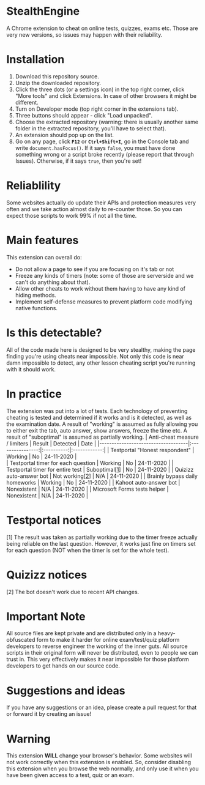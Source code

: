 # StealthEngine
A Chrome extension to cheat on online tests, quizzes, exams etc.
Those are very new versions, so issues may happen with their reliability.

# Installation
1. Download this repository source.
2. Unzip the downloaded repository.
3. Click the three dots (or a settings icon) in the top right corner, click "More tools" and click Extensions. In case of other browsers it might be different.
4. Turn on Developer mode (top right corner in the extensions tab).
5. Three buttons should appear - click "Load unpacked".
6. Choose the extracted repository (warning: there is usually another same folder in the extracted repository, you'll have to select that).
7. An extension should pop up on the list.
8. Go on any page, click **`F12`** or **`Ctrl+Shift+I`**, go in the Console tab and write `document.hasFocus()`. If it says `false`, you must have done something wrong or a script broke recently (please report that through Issues). Otherwise, if it says `true`, then you're set!

# Reliablility
Some websites actually do update their APIs and protection measures very often and we take action almost daily to re-counter those. So you can expect those scripts to work 99% if not all the time.

# Main features
This extension can overall do:
  - Do not allow a page to see if you are focusing on it's tab or not
  - Freeze any kinds of timers (note: some of those are serverside and we can't do anything about that).
  - Allow other cheats to work without them having to have any kind of hiding methods.
  - Implement self-defense measures to prevent platform code modifying native functions.
  
# Is this detectable?
All of the code made here is designed to be very stealthy, making the page finding you're using cheats near impossible.
Not only this code is near damn impossible to detect, any other lesson cheating script you're running with it should work.

# In practice
The extension was put into a lot of tests. Each technology of preventing cheating is tested and determined if it works and is it detected, as well as the examination date.
A result of "working" is assumed as fully allowing you to either exit the tab, auto answer, show answers, freeze the time etc.
A result of "suboptimal" is assumed as partially working.
| Anti-cheat measure / limiters      |      Result      |  Detected  |     Date     |
|------------------------------------|:----------------:|:----------:|:------------:|
| Testportal "Honest respondent"     |     Working      |     No     |  24-11-2020  |       
| Testportal timer for each question |     Working      |     No     |  24-11-2020  |
| Testportal timer for entire test   |  Suboptimal[[1](#testportal-notices)]   |     No     |  24-11-2020  |
| Quizizz auto-answer bot            |   Not working[[2](#quizizz-notices)]    |    N/A     |  24-11-2020  |
| Brainly bypass daily homeworks     |     Working      |     No     |  24-11-2020  |
| Kahoot auto-answer bot             |   Nonexistent    |    N/A     |  24-11-2020  |
| Microsoft Forms tests helper       |   Nonexistent    |    N/A     |  24-11-2020  |

# Testportal notices
[1] The result was taken as partially working due to the timer freeze actually being reliable on the last question. However, it works just fine on timers set for each question (NOT when the timer is set for the whole test).

# Quizizz notices
[2] The bot doesn't work due to recent API changes.

# Important Note
All source files are kept private and are distributed only in a heavy-obfuscated form to make it harder for online exam/test/quiz platform developers to reverse engineer the working of the inner guts. All source scripts in their original form will never be distributed, even to people we can trust in. This very effectively makes it near impossible for those platform developers to get hands on our source code.

# Suggestions and ideas
If you have any suggestions or an idea, please create a pull request for that or forward it by creating an issue!

# Warning
This extension **WILL** change your browser's behavior. Some websites will not work correctly when this extension is enabled. So, consider disabling this extension when you browse the web normally, and only use it when you have been given access to a test, quiz or an exam.
